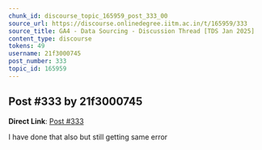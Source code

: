 ```yaml
---
chunk_id: discourse_topic_165959_post_333_00
source_url: https://discourse.onlinedegree.iitm.ac.in/t/165959/333
source_title: GA4 - Data Sourcing - Discussion Thread [TDS Jan 2025]
content_type: discourse
tokens: 49
username: 21f3000745
post_number: 333
topic_id: 165959
---
```


## Post #333 by 21f3000745

**Direct Link**: [Post #333](https://discourse.onlinedegree.iitm.ac.in/t/165959/333)

I have done that also but still getting same error
